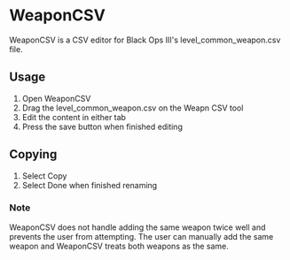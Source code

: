 # WeaponCSV
WeaponCSV is a CSV editor for Black Ops III's level_common_weapon.csv file.

## Usage
1. Open WeaponCSV
2. Drag the level_common_weapon.csv on the Weapn CSV tool
3. Edit the content in either tab
4. Press the save button when finished editing

## Copying
1. Select Copy
2. Select Done when finished renaming

### Note
WeaponCSV does not handle adding the same weapon twice well and prevents the user from attempting.
The user can manually add the same weapon and WeaponCSV treats both weapons as the same.
